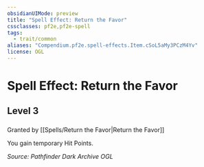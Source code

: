 ```yaml
---
obsidianUIMode: preview
title: "Spell Effect: Return the Favor"
cssclasses: pf2e,pf2e-spell
tags:
  - trait/common
aliases: "Compendium.pf2e.spell-effects.Item.cSoL5aMy3PCzM4Yv"
license: OGL
---
```

# Spell Effect: Return the Favor
## Level 3
### 






Granted by [[Spells/Return the Favor|Return the Favor]]

You gain temporary Hit Points.

*Source: Pathfinder Dark Archive*
*OGL*